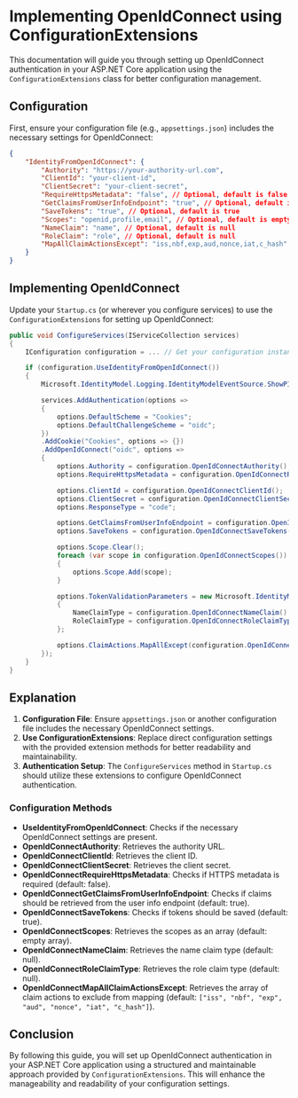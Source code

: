 # Implementing OpenIdConnect using ConfigurationExtensions

This documentation will guide you through setting up OpenIdConnect authentication in your ASP.NET Core application using the `ConfigurationExtensions` class for better configuration management.

## Configuration

First, ensure your configuration file (e.g., `appsettings.json`) includes the necessary settings for OpenIdConnect:

```json
{
    "IdentityFromOpenIdConnect": {
        "Authority": "https://your-authority-url.com",
        "ClientId": "your-client-id",
        "ClientSecret": "your-client-secret",
        "RequireHttpsMetadata": "false", // Optional, default is false
        "GetClaimsFromUserInfoEndpoint": "true", // Optional, default is true
        "SaveTokens": "true", // Optional, default is true
        "Scopes": "openid,profile,email", // Optional, default is empty
        "NameClaim": "name", // Optional, default is null
        "RoleClaim": "role", // Optional, default is null
        "MapAllClaimActionsExcept": "iss,nbf,exp,aud,nonce,iat,c_hash" // Optional, default is a predefined list
    }
}
```

## Implementing OpenIdConnect

Update your `Startup.cs` (or wherever you configure services) to use the `ConfigurationExtensions` for setting up OpenIdConnect:

```csharp
public void ConfigureServices(IServiceCollection services)
{
    IConfiguration configuration = ... // Get your configuration instance

    if (configuration.UseIdentityFromOpenIdConnect())
    {
        Microsoft.IdentityModel.Logging.IdentityModelEventSource.ShowPII = true;

        services.AddAuthentication(options =>
        {
            options.DefaultScheme = "Cookies";
            options.DefaultChallengeScheme = "oidc";
        })
        .AddCookie("Cookies", options => {})
        .AddOpenIdConnect("oidc", options =>
        {
            options.Authority = configuration.OpenIdConnectAuthority();
            options.RequireHttpsMetadata = configuration.OpenIdConnectRequireHttpsMetadata();

            options.ClientId = configuration.OpenIdConnectClientId();
            options.ClientSecret = configuration.OpenIdConnectClientSecret();
            options.ResponseType = "code";

            options.GetClaimsFromUserInfoEndpoint = configuration.OpenIdConnectGetClaimsFromUserInfoEndpoint();
            options.SaveTokens = configuration.OpenIdConnectSaveTokens();

            options.Scope.Clear();
            foreach (var scope in configuration.OpenIdConnectScopes())
            {
                options.Scope.Add(scope);
            }

            options.TokenValidationParameters = new Microsoft.IdentityModel.Tokens.TokenValidationParameters()
            {
                NameClaimType = configuration.OpenIdConnectNameClaim() ?? "name",
                RoleClaimType = configuration.OpenIdConnectRoleClaimType() ?? "role"
            };

            options.ClaimActions.MapAllExcept(configuration.OpenIdConnectMapAllClaimActionsExcept());
        });
    }
}
```

## Explanation

1. **Configuration File**: Ensure `appsettings.json` or another configuration file includes the necessary OpenIdConnect settings.
2. **Use ConfigurationExtensions**: Replace direct configuration settings with the provided extension methods for better readability and maintainability.
3. **Authentication Setup**: The `ConfigureServices` method in `Startup.cs` should utilize these extensions to configure OpenIdConnect authentication.

### Configuration Methods

-   **UseIdentityFromOpenIdConnect**: Checks if the necessary OpenIdConnect settings are present.
-   **OpenIdConnectAuthority**: Retrieves the authority URL.
-   **OpenIdConnectClientId**: Retrieves the client ID.
-   **OpenIdConnectClientSecret**: Retrieves the client secret.
-   **OpenIdConnectRequireHttpsMetadata**: Checks if HTTPS metadata is required (default: false).
-   **OpenIdConnectGetClaimsFromUserInfoEndpoint**: Checks if claims should be retrieved from the user info endpoint (default: true).
-   **OpenIdConnectSaveTokens**: Checks if tokens should be saved (default: true).
-   **OpenIdConnectScopes**: Retrieves the scopes as an array (default: empty array).
-   **OpenIdConnectNameClaim**: Retrieves the name claim type (default: null).
-   **OpenIdConnectRoleClaimType**: Retrieves the role claim type (default: null).
-   **OpenIdConnectMapAllClaimActionsExcept**: Retrieves the array of claim actions to exclude from mapping (default: `["iss", "nbf", "exp", "aud", "nonce", "iat", "c_hash"]`).

## Conclusion

By following this guide, you will set up OpenIdConnect authentication in your ASP.NET Core application using a structured and maintainable approach provided by `ConfigurationExtensions`. This will enhance the manageability and readability of your configuration settings.
